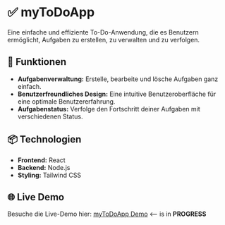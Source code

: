 # ✅ myToDoApp

Eine einfache und effiziente To-Do-Anwendung, die es Benutzern ermöglicht, Aufgaben zu erstellen, zu verwalten und zu verfolgen.

## 🚀 Funktionen

- **Aufgabenverwaltung:** Erstelle, bearbeite und lösche Aufgaben ganz einfach.
- **Benutzerfreundliches Design:** Eine intuitive Benutzeroberfläche für eine optimale Benutzererfahrung.
- **Aufgabenstatus:** Verfolge den Fortschritt deiner Aufgaben mit verschiedenen Status.

## 📦 Technologien

- **Frontend:** React
- **Backend:** Node.js
- **Styling:** Tailwind CSS

## 🌐 Live Demo

Besuche die Live-Demo hier: [myToDoApp Demo](https://dein-live-demo-link.com) <-- is in **PROGRESS**
